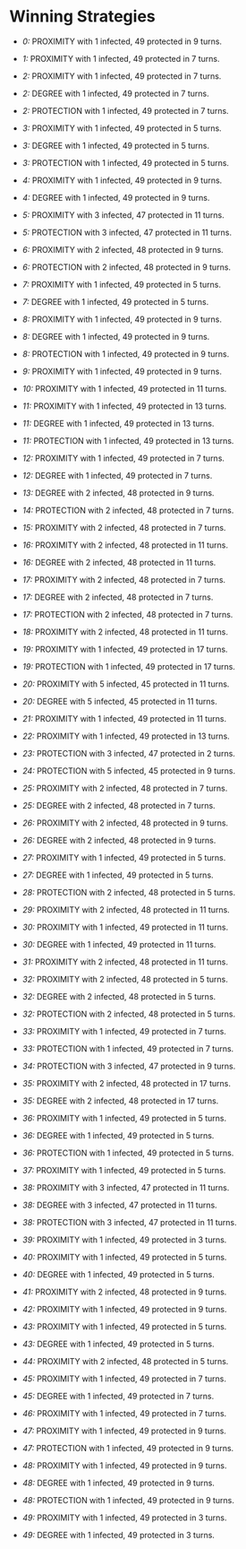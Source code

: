 # Winning Strategies

* _0:_ PROXIMITY with 1 infected, 49 protected in 9 turns.


* _1:_ PROXIMITY with 1 infected, 49 protected in 7 turns.


* _2:_ PROXIMITY with 1 infected, 49 protected in 7 turns.


* _2:_ DEGREE with 1 infected, 49 protected in 7 turns.


* _2:_ PROTECTION with 1 infected, 49 protected in 7 turns.


* _3:_ PROXIMITY with 1 infected, 49 protected in 5 turns.


* _3:_ DEGREE with 1 infected, 49 protected in 5 turns.


* _3:_ PROTECTION with 1 infected, 49 protected in 5 turns.


* _4:_ PROXIMITY with 1 infected, 49 protected in 9 turns.


* _4:_ DEGREE with 1 infected, 49 protected in 9 turns.


* _5:_ PROXIMITY with 3 infected, 47 protected in 11 turns.


* _5:_ PROTECTION with 3 infected, 47 protected in 11 turns.


* _6:_ PROXIMITY with 2 infected, 48 protected in 9 turns.


* _6:_ PROTECTION with 2 infected, 48 protected in 9 turns.


* _7:_ PROXIMITY with 1 infected, 49 protected in 5 turns.


* _7:_ DEGREE with 1 infected, 49 protected in 5 turns.


* _8:_ PROXIMITY with 1 infected, 49 protected in 9 turns.


* _8:_ DEGREE with 1 infected, 49 protected in 9 turns.


* _8:_ PROTECTION with 1 infected, 49 protected in 9 turns.


* _9:_ PROXIMITY with 1 infected, 49 protected in 9 turns.


* _10:_ PROXIMITY with 1 infected, 49 protected in 11 turns.


* _11:_ PROXIMITY with 1 infected, 49 protected in 13 turns.


* _11:_ DEGREE with 1 infected, 49 protected in 13 turns.


* _11:_ PROTECTION with 1 infected, 49 protected in 13 turns.


* _12:_ PROXIMITY with 1 infected, 49 protected in 7 turns.


* _12:_ DEGREE with 1 infected, 49 protected in 7 turns.


* _13:_ DEGREE with 2 infected, 48 protected in 9 turns.


* _14:_ PROTECTION with 2 infected, 48 protected in 7 turns.


* _15:_ PROXIMITY with 2 infected, 48 protected in 7 turns.


* _16:_ PROXIMITY with 2 infected, 48 protected in 11 turns.


* _16:_ DEGREE with 2 infected, 48 protected in 11 turns.


* _17:_ PROXIMITY with 2 infected, 48 protected in 7 turns.


* _17:_ DEGREE with 2 infected, 48 protected in 7 turns.


* _17:_ PROTECTION with 2 infected, 48 protected in 7 turns.


* _18:_ PROXIMITY with 2 infected, 48 protected in 11 turns.


* _19:_ PROXIMITY with 1 infected, 49 protected in 17 turns.


* _19:_ PROTECTION with 1 infected, 49 protected in 17 turns.


* _20:_ PROXIMITY with 5 infected, 45 protected in 11 turns.


* _20:_ DEGREE with 5 infected, 45 protected in 11 turns.


* _21:_ PROXIMITY with 1 infected, 49 protected in 11 turns.


* _22:_ PROXIMITY with 1 infected, 49 protected in 13 turns.


* _23:_ PROTECTION with 3 infected, 47 protected in 2 turns.


* _24:_ PROTECTION with 5 infected, 45 protected in 9 turns.


* _25:_ PROXIMITY with 2 infected, 48 protected in 7 turns.


* _25:_ DEGREE with 2 infected, 48 protected in 7 turns.


* _26:_ PROXIMITY with 2 infected, 48 protected in 9 turns.


* _26:_ DEGREE with 2 infected, 48 protected in 9 turns.


* _27:_ PROXIMITY with 1 infected, 49 protected in 5 turns.


* _27:_ DEGREE with 1 infected, 49 protected in 5 turns.


* _28:_ PROTECTION with 2 infected, 48 protected in 5 turns.


* _29:_ PROXIMITY with 2 infected, 48 protected in 11 turns.


* _30:_ PROXIMITY with 1 infected, 49 protected in 11 turns.


* _30:_ DEGREE with 1 infected, 49 protected in 11 turns.


* _31:_ PROXIMITY with 2 infected, 48 protected in 11 turns.


* _32:_ PROXIMITY with 2 infected, 48 protected in 5 turns.


* _32:_ DEGREE with 2 infected, 48 protected in 5 turns.


* _32:_ PROTECTION with 2 infected, 48 protected in 5 turns.


* _33:_ PROXIMITY with 1 infected, 49 protected in 7 turns.


* _33:_ PROTECTION with 1 infected, 49 protected in 7 turns.


* _34:_ PROTECTION with 3 infected, 47 protected in 9 turns.


* _35:_ PROXIMITY with 2 infected, 48 protected in 17 turns.


* _35:_ DEGREE with 2 infected, 48 protected in 17 turns.


* _36:_ PROXIMITY with 1 infected, 49 protected in 5 turns.


* _36:_ DEGREE with 1 infected, 49 protected in 5 turns.


* _36:_ PROTECTION with 1 infected, 49 protected in 5 turns.


* _37:_ PROXIMITY with 1 infected, 49 protected in 5 turns.


* _38:_ PROXIMITY with 3 infected, 47 protected in 11 turns.


* _38:_ DEGREE with 3 infected, 47 protected in 11 turns.


* _38:_ PROTECTION with 3 infected, 47 protected in 11 turns.


* _39:_ PROXIMITY with 1 infected, 49 protected in 3 turns.


* _40:_ PROXIMITY with 1 infected, 49 protected in 5 turns.


* _40:_ DEGREE with 1 infected, 49 protected in 5 turns.


* _41:_ PROXIMITY with 2 infected, 48 protected in 9 turns.


* _42:_ PROXIMITY with 1 infected, 49 protected in 9 turns.


* _43:_ PROXIMITY with 1 infected, 49 protected in 5 turns.


* _43:_ DEGREE with 1 infected, 49 protected in 5 turns.


* _44:_ PROXIMITY with 2 infected, 48 protected in 5 turns.


* _45:_ PROXIMITY with 1 infected, 49 protected in 7 turns.


* _45:_ DEGREE with 1 infected, 49 protected in 7 turns.


* _46:_ PROXIMITY with 1 infected, 49 protected in 7 turns.


* _47:_ PROXIMITY with 1 infected, 49 protected in 9 turns.


* _47:_ PROTECTION with 1 infected, 49 protected in 9 turns.


* _48:_ PROXIMITY with 1 infected, 49 protected in 9 turns.


* _48:_ DEGREE with 1 infected, 49 protected in 9 turns.


* _48:_ PROTECTION with 1 infected, 49 protected in 9 turns.


* _49:_ PROXIMITY with 1 infected, 49 protected in 3 turns.


* _49:_ DEGREE with 1 infected, 49 protected in 3 turns.


